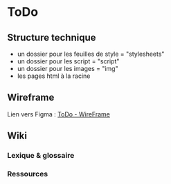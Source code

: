 # ToDo

## Structure technique
  - un dossier pour les feuilles de style = "stylesheets"  
  - un dossier pour les script = "script"
  - un dossier pour les images = "img"
  - les pages html à la racine

## Wireframe
Lien vers Figma : [ToDo - WireFrame](https://www.figma.com/design/pcmslOL19sugOelkfRX1CY/ToDo---Wireframe?node-id=0-1&t=BGEnS7T0gho4IBCw-1)

## Wiki
### Lexique & glossaire


### Ressources

